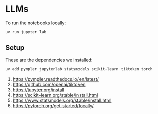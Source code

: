 # LLMs


To run the notebooks locally:
```
uv run jupyter lab
```

## Setup

These are the dependencies we installed:
```sh
uv add pympler jupyterlab statsmodels scikit-learn tiktoken torch
```

1. https://pympler.readthedocs.io/en/latest/
1. https://github.com/openai/tiktoken
1. https://jupyter.org/install
1. https://scikit-learn.org/stable/install.html
1. https://www.statsmodels.org/stable/install.html
1. https://pytorch.org/get-started/locally/
